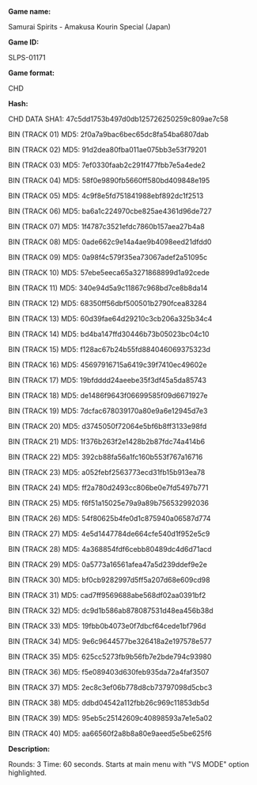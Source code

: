 **Game name:**

Samurai Spirits - Amakusa Kourin Special (Japan)

**Game ID:**

SLPS-01171

**Game format:**

CHD

**Hash:**

CHD DATA SHA1: 47c5dd1753b497d0db125726250259c809ae7c58

BIN (TRACK 01) MD5: 2f0a7a9bac6bec65dc8fa54ba6807dab

BIN (TRACK 02) MD5: 91d2dea80fba011ae075bb3e53f79201

BIN (TRACK 03) MD5: 7ef0330faab2c291f477fbb7e5a4ede2

BIN (TRACK 04) MD5: 58f0e9890fb5660ff580bd409848e195

BIN (TRACK 05) MD5: 4c9f8e5fd751841988ebf892dc1f2513

BIN (TRACK 06) MD5: ba6a1c224970cbe825ae4361d96de727

BIN (TRACK 07) MD5: 1f4787c3521efdc7860b157aea27b4a8

BIN (TRACK 08) MD5: 0ade662c9e14a4ae9b4098eed21dfdd0

BIN (TRACK 09) MD5: 0a98f4c579f35ea73067adef2a51095c

BIN (TRACK 10) MD5: 57ebe5eeca65a3271868899d1a92cede

BIN (TRACK 11) MD5: 340e94d5a9c11867c968bd7ce8b8da14

BIN (TRACK 12) MD5: 68350ff56dbf500501b2790fcea83284

BIN (TRACK 13) MD5: 60d39fae64d29210c3cb206a325b34c4

BIN (TRACK 14) MD5: bd4ba147ffd30446b73b05023bc04c10

BIN (TRACK 15) MD5: f128ac67b24b55fd884046069375323d

BIN (TRACK 16) MD5: 45697916715a6419c39f7410ec49602e

BIN (TRACK 17) MD5: 19bfdddd24aeebe35f3df45a5da85743

BIN (TRACK 18) MD5: de1486f9643f06699585f09d6671927e

BIN (TRACK 19) MD5: 7dcfac678039170a80e9a6e12945d7e3

BIN (TRACK 20) MD5: d3745050f72064e5bf6b8ff3133e98fd

BIN (TRACK 21) MD5: 1f376b263f2e1428b2b87fdc74a414b6

BIN (TRACK 22) MD5: 392cb88fa56a1fc160b553f767a16716

BIN (TRACK 23) MD5: a052febf2563773ecd31fb15b913ea78

BIN (TRACK 24) MD5: ff2a780d2493cc806be0e7fd5497b771

BIN (TRACK 25) MD5: f6f51a15025e79a9a89b756532992036

BIN (TRACK 26) MD5: 54f80625b4fe0d1c875940a06587d774

BIN (TRACK 27) MD5: 4e5d1447784de664cfe540d1f952e5c9

BIN (TRACK 28) MD5: 4a368854fdf6cebb80489dc4d6d71acd

BIN (TRACK 29) MD5: 0a5773a16561afea47a5d239ddef9e2e

BIN (TRACK 30) MD5: bf0cb9282997d5ff5a207d68e609cd98

BIN (TRACK 31) MD5: cad7ff9569688abe568df02aa0391bf2

BIN (TRACK 32) MD5: dc9d1b586ab878087531d48ea456b38d

BIN (TRACK 33) MD5: 19fbb0b4073e0f7dbcf64cede1bf796d

BIN (TRACK 34) MD5: 9e6c9644577be326418a2e197578e577

BIN (TRACK 35) MD5: 625cc5273fb9b56fb7e2bde794c93980

BIN (TRACK 36) MD5: f5e089403d630feb935da72a4faf3507

BIN (TRACK 37) MD5: 2ec8c3ef06b778d8cb73797098d5cbc3

BIN (TRACK 38) MD5: ddbd04542a112fbb26c969c11853db5d

BIN (TRACK 39) MD5: 95eb5c25142609c40898593a7e1e5a02

BIN (TRACK 40) MD5: aa66560f2a8b8a80e9aeed5e5be625f6

**Description:**

Rounds: 3 Time: 60 seconds. Starts at main menu with "VS MODE" option highlighted.